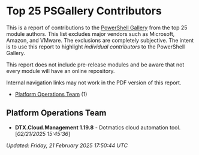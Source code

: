 # Top 25 PSGallery Contributors

This is a report of contributions to the [PowerShell Gallery](https://powershellgallery.org) from the top 25 module authors. This list excludes major vendors such as Microsoft, Amazon, and VMware. The exclusions are completely subjective. The intent is to use this report to highlight *individual contributors* to the PowerShell Gallery.

This report does not include pre-release modules and be aware that not every module will have an online repository.

Internal navigation links may not work in the PDF version of this report.
+ [Platform Operations Team](#Platform-Operations-Team) (1)

## Platform Operations Team

+ **DTX.Cloud.Management 1.19.8**  - Dotmatics cloud automation tool. [*02/21/2025 15:45:36*]

*Updated: Friday, 21 February 2025 17:50:44 UTC*
